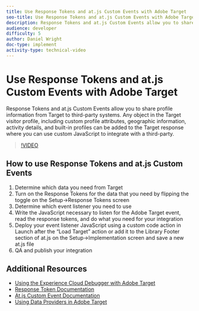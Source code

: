 ```yaml
---
title: Use Response Tokens and at.js Custom Events with Adobe Target
seo-title: Use Response Tokens and at.js Custom Events with Adobe Target
description: Response Tokens and at.js Custom Events allow you to share profile information from Target to third-party systems. Any object in the Target visitor profile, including custom profile attributes, geographic information, activity details, and built-in profiles can be added to the Target response where you can use custom JavaScript to integrate with a third-party.
audience: developer
difficulty: 5
author: Daniel Wright
doc-type: implement
activity-type: technical-video
---
```


# Use Response Tokens and at.js Custom Events with Adobe Target

Response Tokens and at.js Custom Events allow you to share profile information from Target to third-party systems. Any object in the Target visitor profile, including custom profile attributes, geographic information, activity details, and built-in profiles can be added to the Target response where you can use custom JavaScript to integrate with a third-party.

>[!VIDEO](https://video.tv.adobe.com/v/23253/?quality=12)

## How to use Response Tokens and at.js Custom Events

1. Determine which data you need from Target
1. Turn on the Response Tokens for the data that you need by flipping the toggle on the Setup-&gt;Response Tokens screen
1. Determine which event listener you need to use
1. Write the JavaScript necessary to listen for the Adobe Target event, read the response tokens, and do what you need for your integration
1. Deploy your event listener JavaScript using a custom code action in Launch after the “Load Target” action or add it to the Library Footer section of at.js on the Setup-&gt;Implementation screen and save a new at.js file
1. QA and publish your integration

## Additional Resources

* [Using the Experience Cloud Debugger with Adobe Target](../troubleshooting/experience-cloud-debugger-target-feature-video-use.md)
* [Response Token Documentation](https://docs.adobe.com/help/en/target/using/administer/response-tokens.html)
* [At.js Custom Event Documentation](https://docs.adobe.com/content/help/en/target/using/implement-target/client-side/functions-overview/atjs-custom-events.html)
* [Using Data Providers in Adobe Target](data-providers-atjs-feature-video-use.md)
